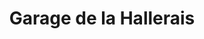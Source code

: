 ---
title: "Garage de la Hallerais"
url: /vern-sur-seiche/garage-de-la-hallerais/
shop: Autowerkstatt
---